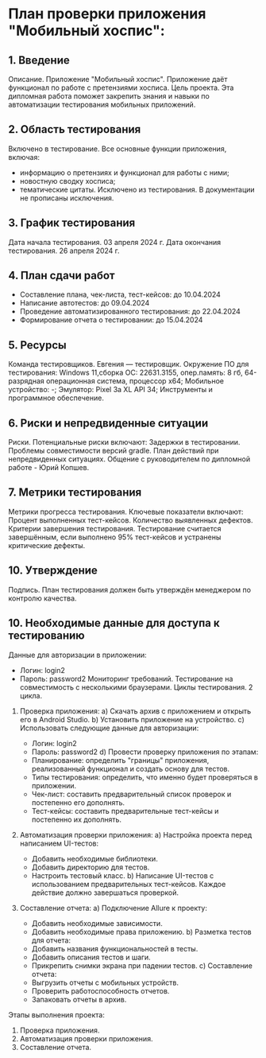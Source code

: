 # План проверки приложения "Мобильный хоспис":
## 1. Введение
Описание. Приложение "Мобильный хоспис". Приложение даёт функционал по работе с претензиями хосписа.
Цель проекта. Эта дипломная работа поможет закрепить знания и навыки по автоматизации тестирования мобильных приложений.
## 2. Область тестирования
Включено в тестирование. Все основные функции приложения, включая:
- информацию о претензиях  и функционал для работы с ними;
- новостную сводку хосписа;
- тематические цитаты.
Исключено из тестирования. В документации не прописаны исключения.
## 3. График тестирования
Дата начала тестирования. 03 апреля 2024 г.
Дата окончания тестирования. 26 апреля 2024 г.
## 4. План сдачи работ
- Составление плана, чек-листа, тест-кейсов: до 10.04.2024
- Написание автотестов: до 09.04.2024
- Проведение автоматизированного тестирования: до 22.04.2024
- Формирование отчета о тестировании: до 15.04.2024
## 5. Ресурсы
Команда тестировщиков. Евгения — тестировщик.
Окружение
ПО для тестирования: Windows 11,сборка ОС: 22631.3155,  опер.память: 8 гб, 64-разрядная операционная система, процессор x64;
Мобильное устройство: -;
Эмулятор: Pixel 3a XL API 34;
Инструменты и программное обеспечение. 
## 6. Риски и непредвиденные ситуации
Риски. Потенциальные риски включают:
Задержки в тестировании.
Проблемы совместимости версий gradle.
План действий при непредвиденных ситуациях.
Общение с руководителем по дипломной работе - Юрий Копшев.
## 7. Метрики тестирования
Метрики прогресса тестирования. Ключевые показатели включают:
Процент выполненных тест-кейсов.
Количество выявленных дефектов.
Критерии завершения тестирования. Тестирование считается завершённым, если выполнено 95% тест-кейсов и устранены критические дефекты.
## 10. Утверждение
Подпись. План тестирования должен быть утверждён менеджером по контролю качества.
## 10. Необходимые данные для доступа к тестированию
Данные для авторизации в приложении:
- Логин: login2
- Пароль: password2
Мониторинг требований.
Тестирование на совместимость с несколькими браузерами.
Циклы тестирования. 2 цикла.
1. Проверка приложения:
   a) Скачать архив с приложением и открыть его в Android Studio.
   b) Установить приложение на устройство.
   c) Использовать следующие данные для авторизации:
    - Логин: login2
    - Пароль: password2
      d) Провести проверку приложения по этапам:
    - Планирование: определить "границы" приложения, реализованный функционал и создать основу для тестов.
    - Типы тестирования: определить, что именно будет проверяться в приложении.
    - Чек-лист: составить предварительный список проверок и постепенно его дополнять.
    - Тест-кейсы: составить предварительные тест-кейсы и постепенно их дополнять.

2. Автоматизация проверки приложения:
   a) Настройка проекта перед написанием UI-тестов:
    - Добавить необходимые библиотеки.
    - Добавить директорию для тестов.
    - Настроить тестовый класс.
    b) Написание UI-тестов с использованием предварительных тест-кейсов. Каждое действие должно завершаться проверкой.

3. Составление отчета:
   a) Подключение Allure к проекту:
    - Добавить необходимые зависимости.
    - Добавить необходимые права приложению.
      b) Разметка тестов для отчета:
    - Добавить названия функциональностей в тесты.
    - Добавить описания тестов и шаги.
    - Прикрепить снимки экрана при падении тестов.
      c) Составление отчета:
    - Выгрузить отчеты с мобильных устройств.
    - Проверить работоспособность отчетов.
    - Запаковать отчеты в архив.

Этапы выполнения проекта:
1. Проверка приложения.
2. Автоматизация проверки приложения.
3. Составление отчета.
